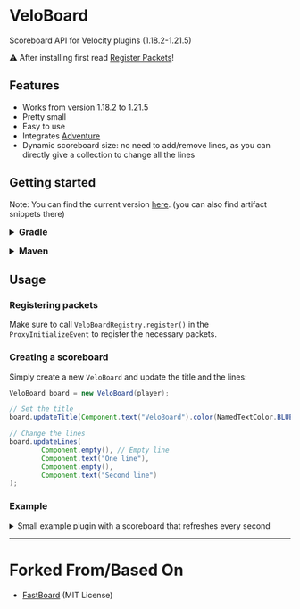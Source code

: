 # VeloBoard

Scoreboard API for Velocity plugins (1.18.2-1.21.5)

⚠️ After installing first read [Register Packets](#registering-packets)!

## Features

* Works from version 1.18.2 to 1.21.5
* Pretty small
* Easy to use
* Integrates [Adventure](https://github.com/KyoriPowered/adventure)
* Dynamic scoreboard size: no need to add/remove lines, as you can directly give a collection to change all the lines

## Getting started
Note: You can find the current version [here](https://repo.skyblocksquad.de/#/repo/de/timongcraft/VeloBoard).
(you can also find artifact snippets there)

<details>
  <summary style="font-size: 16px; font-weight: bold;">Gradle</summary>

  ```kotlin
  plugins {
      // version can be found here: https://plugins.gradle.org/plugin/com.gradleup.shadow
      id("com.gradleup.shadow") version "<version>"
  }

  repositories {
      maven {
          url = uri("https://repo.skyblocksquad.de/repo")
      }
  }

  dependencies {
      // version can be found here: https://repo.skyblocksquad.de/#/repo/de/timongcraft/VeloBoard
      implementation("de.timongcraft:VeloBoard:<version>")
  }

  shadowJar {
      // Replace 'com.yourpackage' with the package of your plugin 
      relocate("de.timongcraft.veloboard", "com.yourpackage.shadow.veloboard")
  }
  ```
</details>

<p>

<details>
  <summary style="font-size: 16px; font-weight: bold;">Maven</summary>

  ```xml
  <build>
      <plugins>
          <plugin>
              <groupId>org.apache.maven.plugins</groupId>
              <artifactId>maven-shade-plugin</artifactId>
              <version>3.6.0</version>
              <executions>
                  <execution>
                      <phase>package</phase>
                      <goals>
                          <goal>shade</goal>
                      </goals>
                  </execution>
              </executions>
              <configuration>
                  <relocations>
                      <relocation>
                          <pattern>de.timongcraft.veloboard</pattern>
                          <!-- Replace 'com.yourpackage' with the package of your plugin ! -->
                          <shadedPattern>com.yourpackage.veloboard</shadedPattern>
                      </relocation>
                  </relocations>
              </configuration>
          </plugin>
      </plugins>
  </build>

  <repositories>
      <repository>
          <id>skyblocksquad</id>
          <url>https://repo.skyblocksquad.de/repo<repository></url>
      </repository>
  </repositories>

  <dependencies>
      <dependency>
          <groupId>de.timongcraft</groupId>
          <artifactId>VeloBoard</artifactId>
          <!-- version can be found here: https://repo.skyblocksquad.de/#/repo/de/timongcraft/VeloBoard ! -->
          <version>CURRENT_VERSION</version>
      </dependency>
  </dependencies>
  ```

Make sure to build directly with Maven and not with your IDE configuration (on IntelliJ IDEA: in the `Maven` tab on the right, in `Lifecycle`, use `package`).
</details>

## Usage

### Registering packets

Make sure to call `VeloBoardRegistry.register()` in the `ProxyInitializeEvent` to register the necessary packets.

### Creating a scoreboard

Simply create a new `VeloBoard` and update the title and the lines:

```java
VeloBoard board = new VeloBoard(player);

// Set the title
board.updateTitle(Component.text("VeloBoard").color(NamedTextColor.BLUE));

// Change the lines
board.updateLines(
        Component.empty(), // Empty line
        Component.text("One line"),
        Component.empty(),
        Component.text("Second line")
);
```

### Example

<details>
  <summary>Small example plugin with a scoreboard that refreshes every second</summary>

  ```java
  package de.timongcraft.veloboard.example;

  import com.google.inject.Inject;
  import com.velocitypowered.api.event.Subscribe;
  import com.velocitypowered.api.event.connection.DisconnectEvent;
  import com.velocitypowered.api.event.connection.PostLoginEvent;
  import com.velocitypowered.api.event.player.ServerPostConnectEvent;
  import com.velocitypowered.api.event.proxy.ProxyInitializeEvent;
  import com.velocitypowered.api.plugin.Plugin;
  import com.velocitypowered.api.proxy.Player;
  import com.velocitypowered.api.proxy.ProxyServer;
  import de.timongcraft.veloboard.VeloBoard;
  import de.timongcraft.veloboard.VeloBoardRegistry;
  import net.kyori.adventure.text.Component;
  import net.kyori.adventure.text.format.NamedTextColor;

  import java.time.Duration;
  import java.util.HashMap;
  import java.util.Map;
  import java.util.UUID;

  @Plugin(
          id = "example",
          name = "ExamplePlugin",
          version = "1.0.0"
  )
  public class ExamplePlugin {

      private final ProxyServer server;
      private final Map<UUID, VeloBoard> boards = new HashMap<>();

      @Inject
      public ExamplePlugin(ProxyServer server) {
          this.server = server;
      }

      @Subscribe
      public void onProxyInitialization(ProxyInitializeEvent event) {
          VeloBoardRegistry.register();

          server.getScheduler().buildTask(this, () -> {
              for (VeloBoard board : boards.values()) {
                  updateBoard(board);
              }
          }).repeat(Duration.ofSeconds(1)).schedule();
      }

      @Subscribe
      public void onPostLogin(PostLoginEvent event) {
          Player player = event.getPlayer();
  
          VeloBoard board = new VeloBoard(player, Component.text("VeloBoard").color(NamedTextColor.BLUE));
          boards.put(player.getUniqueId(), board);
      }

      @Subscribe
      public void onServerPostConnect(ServerPostConnectEvent event) {
          boards.get(event.getPlayer().getUniqueId()).resend();
      }

      @Subscribe
      public void onDisconnect(DisconnectEvent event) {
          Player player = event.getPlayer();

          VeloBoard board = boards.remove(player.getUniqueId());
          if (board != null) {
              board.delete();
          }
      }

      private void updateBoard(VeloBoard board) {
          board.updateLines(
                  Component.empty(),
                  Component.text("Players: " + server.getPlayerCount()),
                  Component.empty(),
                  Component.text("Ping: " + board.getPlayer().getPing()),
                  Component.empty()
          );
      }

  }
  ```
</details>

-----

# Forked From/Based On

- [FastBoard](https://github.com/MrMicky-FR/FastBoard) (MIT License)
